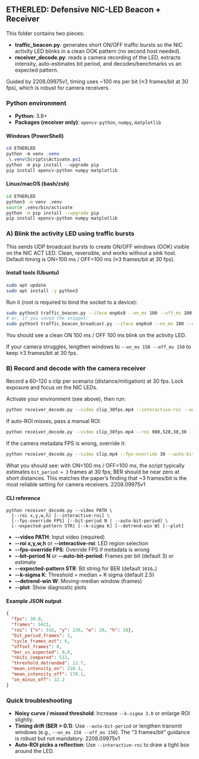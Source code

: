 ## ETHERLED: Defensive NIC-LED Beacon + Receiver

This folder contains two pieces:
- **traffic_beacon.py**: generates short ON/OFF traffic bursts so the NIC activity LED blinks in a clean OOK pattern (no second host needed).
- **receiver_decode.py**: reads a camera recording of the LED, extracts intensity, auto-estimates bit period, and decodes/benchmarks vs an expected pattern.

Guided by 2208.09975v1, timing uses ~100 ms per bit (≈3 frames/bit at 30 fps), which is robust for camera receivers.

### Python environment
- **Python**: 3.8+
- **Packages (receiver only)**: `opencv-python`, `numpy`, `matplotlib`

#### Windows (PowerShell)
```powershell
cd ETHERLED
python -m venv .venv
.\.venv\Scripts\Activate.ps1
python -m pip install --upgrade pip
pip install opencv-python numpy matplotlib
```

#### Linux/macOS (bash/zsh)
```bash
cd ETHERLED
python3 -m venv .venv
source .venv/bin/activate
python -m pip install --upgrade pip
pip install opencv-python numpy matplotlib
```


### A) Blink the activity LED using traffic bursts

This sends UDP broadcast bursts to create ON/OFF windows (OOK) visible on the NIC ACT LED. Clean, reversible, and works without a sink host. Default timing is ON=100 ms / OFF=100 ms (≈3 frames/bit at 30 fps).

#### Install tools (Ubuntu)
```bash
sudo apt update
sudo apt install -y python3
```

Run it (root is required to bind the socket to a device):
```bash
sudo python3 traffic_beacon.py --iface enp6s0 --on_ms 100 --off_ms 100 --seconds 60
# or, if you saved the snippet:
sudo python3 traffic_beacon_broadcast.py --iface enp6s0 --on_ms 100 --off_ms 100 --seconds 60
```

You should see a clean ON 100 ms / OFF 100 ms blink on the activity LED.

If your camera struggles, lengthen windows to `--on_ms 150 --off_ms 150` to keep ≥3 frames/bit at 30 fps.

### B) Record and decode with the camera receiver

Record a 60–120 s clip per scenario (distance/mitigation) at 30 fps. Lock exposure and focus on the NIC LEDs.

Activate your environment (see above), then run:

```bash
python receiver_decode.py --video clip_30fps.mp4 --interactive-roi --auto-bit-period --plot
```

If auto-ROI misses, pass a manual ROI:

```bash
python receiver_decode.py --video clip_30fps.mp4 --roi 980,520,30,30 --auto-bit-period --plot
```

If the camera metadata FPS is wrong, override it:

```bash
python receiver_decode.py --video clip.mp4 --fps-override 30 --auto-bit-period
```

What you should see: with ON=100 ms / OFF=100 ms, the script typically estimates `bit_period ≈ 3` frames at 30 fps; BER should be near zero at short distances. This matches the paper’s finding that ~3 frames/bit is the most reliable setting for camera receivers. 2208.09975v1

#### CLI reference
```text
python receiver_decode.py --video PATH \
  [--roi x,y,w,h] [--interactive-roi] \
  [--fps-override FPS] [--bit-period N | --auto-bit-period] \
  [--expected-pattern STR] [--k-sigma K] [--detrend-win W] [--plot]
```

- **--video PATH**: Input video (required)
- **--roi x,y,w,h** or **--interactive-roi**: LED region selection
- **--fps-override FPS**: Override FPS if metadata is wrong
- **--bit-period N** or **--auto-bit-period**: Frames per bit (default 3) or estimate
- **--expected-pattern STR**: Bit string for BER (default `1010…`)
- **--k-sigma K**: Threshold = median + K·sigma (default 2.5)
- **--detrend-win W**: Moving-median window (frames)
- **--plot**: Show diagnostic plots

#### Example JSON output
```json
{
  "fps": 30.0,
  "frames": 5421,
  "roi": {"x": 316, "y": 236, "w": 28, "h": 28},
  "bit_period_frames": 3,
  "cycle_frames_est": 6,
  "offset_frames": 0,
  "ber_vs_expected": 0.0,
  "nbits_compared": 512,
  "threshold_detrended": 12.7,
  "mean_intensity_on": 210.3,
  "mean_intensity_off": 178.1,
  "on_minus_off": 32.2
}
```

### Quick troubleshooting
- **Noisy curve / missed threshold**: Increase `--k-sigma 3.0` or enlarge ROI slightly.
- **Timing drift (BER > 0.1)**: Use `--auto-bit-period` or lengthen transmit windows (e.g., `--on_ms 150 --off_ms 150`). The “3 frames/bit” guidance is robust but not mandatory. 2208.09975v1
- **Auto-ROI picks a reflection**: Use `--interactive-roi` to draw a tight box around the LED.

